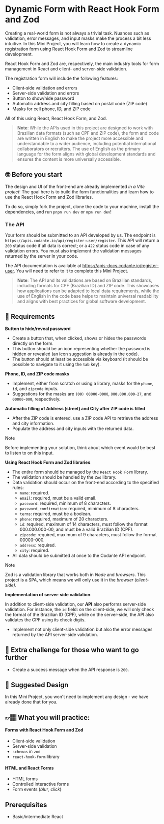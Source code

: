 # Dynamic Form with React Hook Form and Zod

Creating a real-world form is not always a trivial task. Nuances such as validation, error messages, and input masks make the process a bit less intuitive. In this Mini Project, you will learn how to create a dynamic registration form using React Hook Form and Zod to streamline development.

React Hook Form and Zod are, respectively, the main industry tools for form management in React and client- and server-side validation.

The registration form will include the following features:

- Client-side validation and errors
- Server-side validation and errors
- Button to show/hide password
- Automatic address and city filling based on postal code (ZIP code)
- Masks for cell phone, ID, and ZIP code

All of this using React, React Hook Form, and Zod.

> **Note**: While the APIs used in this project are designed to work with Brazilian data formats (such as CPF and ZIP code), the form and code are written in English to make the project more accessible and understandable to a wider audience, including potential international collaborators or recruiters. The use of English as the primary language for the form aligns with global development standards and ensures the content is more universally accessible.

## 🤓 Before you start

The design and UI of the front-end are already implemented _in a Vite project_! The goal here is to build the form functionalities and learn how to use the React Hook Form and Zod libraries.

To do so, simply fork the project, clone the code to your machine, install the dependencies, and run `pnpm run dev` or `npm run dev`!

### The API

Your form should be submitted to an API developed by us. The endpoint is `https://apis.codante.io/api/register-user/register`. This API will return a `200` status code if all data is correct; or a `422` status code in case of any validation errors. You must also implement the validation messages returned by the server in your code.

The API documentation is available at <a target="_blank" href="https://apis-docs.codante.io/register-user">https://apis-docs.codante.io/register-user</a>. You will need to refer to it to complete this Mini Project.

> **Note**: The API and its validations are based on Brazilian standards, including formats for CPF (Brazilian ID) and ZIP code. This showcases how applications can be adapted to local data requirements, while the use of English in the code base helps to maintain universal readability and aligns with best practices for global software development.

## 🔨 Requirements

**Button to hide/reveal password**

- Create a button that, when clicked, shows or hides the passwords directly on the form.
- This button should be an icon representing whether the password is hidden or revealed (an icon suggestion is already in the code).
- The button should at least be accessible via keyboard (it should be possible to navigate to it using the `tab` key).

**Phone, ID, and ZIP code masks**

- Implement, either from scratch or using a library, masks for the `phone`, `id`, and `zipcode` inputs.
- Suggestions for the masks are `(00) 00000-0000`, `000.000.000-27`, and `00000-000`, respectively.

**Automatic filling of Address (street) and City after ZIP code is filled**

- After the ZIP code is entered, use a ZIP code API to retrieve the address and city information.
- Populate the address and city inputs with the returned data.

> [!NOTE]  
> Before implementing your solution, think about which event would be best to listen to on this input.

**Using React Hook Form and Zod libraries**

- The entire form should be managed by the `React Hook Form` library.
- The validation should be handled by the `Zod` library.
- Data validation should occur on the front-end according to the specified rules:
    - `name`: required.
    - `email`: required, must be a valid email.
    - `password`: required, minimum of 8 characters.
    - `password_confirmation`: required, minimum of 8 characters.
    - `terms`: required, must be a boolean.
    - `phone`: required, maximum of 20 characters.
    - `id`: required, maximum of 14 characters, must follow the format 000.000.000-00, and must be a valid Brazilian ID (CPF).
    - `zipcode`: required, maximum of 9 characters, must follow the format 00000-000.
    - `address`: required.
    - `city`: required.
- All data should be submitted at once to the Codante API endpoint.

> [!NOTE]  
> Zod is a validation library that works both in _Node_ and _browsers_. This project is a SPA, which means we will only use it in the _browser (client-side)._ 

**Implementation of server-side validation**

In addition to client-side validation, our **API** also performs server-side validation. For instance, the `id` field: on the client-side, we will only check the format of the Brazilian ID (CPF), while on the server-side, the API also validates the CPF using its check digits.

- Implement not only client-side validation but also the error messages returned by the API server-side validation.

## 🔨 Extra challenge for those who want to go further

- Create a success message when the API response is `200`.

## 🎨 Suggested Design

In this Mini Project, you won't need to implement any design - we have already done that for you.

## 👉🏽 What you will practice:

#### Forms with React Hook Form and Zod

- Client-side validation
- Server-side validation
- `schemas` in `zod`
- `react-hook-form` library

#### HTML and React Forms

- HTML forms
- Controlled interactive forms
- Form events (_blur_, _click_)

## Prerequisites

- Basic/intermediate React
